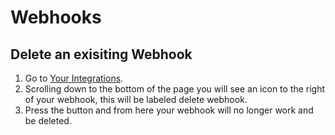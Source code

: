 # Webhooks

## Delete an exisiting Webhook

1. Go to [Your Integrations](https://app.cal.com/integrations).
2. Scrolling down to the bottom of the page you will see an icon to the right of your webhook, this will be labeled delete webhook.
3. Press the button and from here your webhook will no longer work and be deleted.
